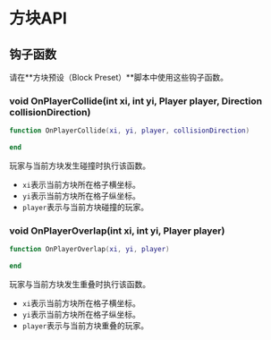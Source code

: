 # 方块API

## 钩子函数

请在**方块预设（Block Preset）**脚本中使用这些钩子函数。

### void OnPlayerCollide\(int xi, int yi, Player player, Direction collisionDirection\)

```lua
function OnPlayerCollide(xi, yi, player, collisionDirection)
    
end
```

玩家与当前方块发生碰撞时执行该函数。

* `xi`表示当前方块所在格子横坐标。
* `yi`表示当前方块所在格子纵坐标。
* `player`表示与当前方块碰撞的玩家。

### void OnPlayerOverlap\(int xi, int yi, Player player\)

```lua
function OnPlayerOverlap(xi, yi, player)
    
end
```

玩家与当前方块发生重叠时执行该函数。

* `xi`表示当前方块所在格子横坐标。
* `yi`表示当前方块所在格子纵坐标。
* `player`表示与当前方块重叠的玩家。



